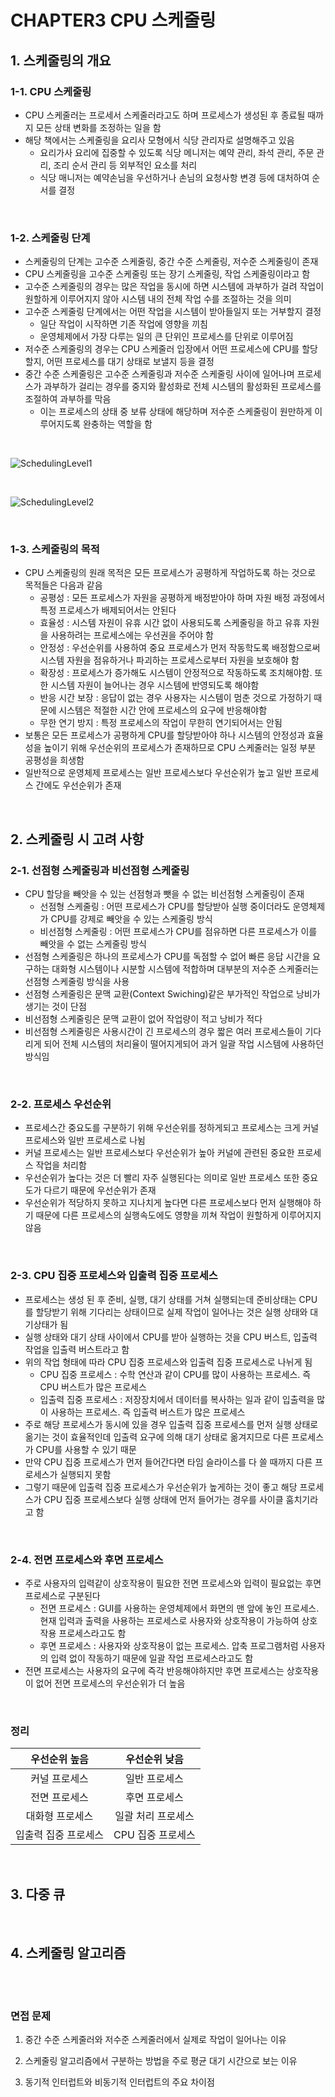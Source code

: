 # CHAPTER3 CPU 스케줄링

## 1. 스케줄링의 개요
### 1-1. CPU 스케줄링
- CPU 스케줄러는 프로세서 스케줄러라고도 하며 프로세스가 생성된 후 종료될 때까지 모든 상태 변화를 조정하는 일을 함
- 해당 책에서는 스케줄링을 요리사 모형에서 식당 관리자로 설명해주고 있음
    - 요리가사 요리에 집중할 수 있도록 식당 메니저는 예약 관리, 좌석 관리, 주문 관리, 조리 순서 관리 등 외부적인 요소를 처리
    - 식당 매니저는 예약손님을 우선하거나 손님의 요청사항 변경 등에 대처하여 순서를 결정

<br>

### 1-2. 스케줄링 단계
- 스케줄링의 단계는 고수준 스케줄링, 중간 수준 스케줄링, 저수준 스케줄링이 존재
- CPU 스케줄링을 고수준 스케줄링 또는 장기 스케줄링, 작업 스케줄링이라고 함
- 고수준 스케줄링의 경우는 많은 작업을 동시에 하면 시스템에 과부하가 걸려 작업이 원할하게 이루어지지 않아 시스템 내의 전체 작업 수를 조절하는 것을 의미
- 고수준 스케줄링 단계에서는 어떤 작업을 시스템이 받아들일지 또는 거부할지 결정
    - 일단 작업이 시작하면 기존 작업에 영향을 끼침
    - 운영체제에서 가장 다루는 일의 큰 단위인 프로세스를 단위로 이루어짐
- 저수준 스케줄링의 경우는 CPU 스케줄러 입장에서 어떤 프로세스에 CPU를 할당할지, 어떤 프로세스를 대기 상태로 보낼지 등을 결정
- 중간 수준 스케줄링은 고수준 스케줄링과 저수준 스케줄링 사이에 일어나며 프로세스가 과부하가 걸리는 경우를 중지와 활성화로 전체 시스템의 활성화된 프로세스를 조절하여 과부하를 막음
    - 이는 프로세스의 상태 중 보류 상태에 해당하며 저수준 스케줄링이 원만하게 이루어지도록 완충하는 역할을 함

<br>

![SchedulingLevel1](./img/SchedulingLevel.png)

<br>

![SchedulingLevel2](./img/SchedulingLevel2.png)

<br>

### 1-3. 스케줄링의 목적
- CPU 스케줄링의 원래 목적은 모든 프로세스가 공평하게 작업하도록 하는 것으로 목적들은 다음과 같음
    - 공평성 : 모든 프로세스가 자원을 공평하게 배정받아야 하며 자원 배정 과정에서 특정 프로세스가 배제되어서는 안된다
    - 효율성 : 시스템 자원이 유휴 시간 없이 사용되도록 스케줄링을 하고 유휴 자원을 사용하려는 프로세스에는 우선권을 주어야 함
    - 안정성 : 우선순위를 사용하여 중요 프로세스가 먼저 작동학도록 배정함으로써 시스템 자원을 점유하거나 파괴하는 프로세스로부터 자원을 보호해야 함
    - 확장성 : 프로세스가 증가해도 시스템이 안정적으로 작동하도록 조치해야함. 또한 시스템 자원이 늘어나는 경우 시스템에 반영되도록 해야함
    - 반응 시간 보장 : 응답이 없는 경우 사용자는 시스템이 멈춘 것으로 가정하기 때문에 시스템은 적절한 시간 안에 프로세스의 요구에 반응해야함
    - 무한 연기 방지 : 특정 프로세스의 작업이 무한히 연기되어서는 안됨
- 보통은 모든 프로세스가 공평하게 CPU를 할당받아야 하나 시스템의 안정성과 효율성을 높이기 위해 우선순위의 프로세스가 존재하므로 CPU 스케줄러는 일정 부분 공평성을 희생함
- 일반적으로 운영체제 프로세스는 일반 프로세스보다 우선순위가 높고 일반 프로세스 간에도 우선순위가 존재

<br>

## 2. 스케줄링 시 고려 사항
### 2-1. 선점형 스케줄링과 비선점형 스케줄링
- CPU 할당을 빼앗을 수 있는 선점형과 뺏을 수 없는 비선점형 스케줄링이 존재
    - 선점형 스케줄링 : 어떤 프로세스가 CPU를 할당받아 실행 중이더라도 운영체제가 CPU를 강제로 빼앗을 수 있는 스케줄링 방식
    - 비선점형 스케줄링 : 어떤 프로세스가 CPU를 점유하면 다른 프로세스가 이를 빼앗을 수 없는 스케줄링 방식
- 선점형 스케줄링은 하나의 프로세스가 CPU를 독점할 수 없어 빠른 응답 시간을 요구하는 대화형 시스템이나 시분할 시스템에 적합하며 대부분의 저수준 스케줄러는 선점형 스케줄링 방식을 사용
- 선점형 스케줄링은 문맥 교환(Context Swiching)같은 부가적인 작업으로 낭비가 생기는 것이 단점
- 비선점형 스케줄링은 문맥 교환이 없어 작업량이 적고 낭비가 적다
- 비선점형 스케줄링은 사용시간이 긴 프로세스의 경우 짧은 여러 프로세스들이 기다리게 되어 전체 시스템의 처리율이 떨어지게되어 과거 일괄 작업 시스템에 사용하던 방식임

<br>

### 2-2. 프로세스 우선순위
- 프로세스간 중요도를 구분하기 위해 우선순위를 정하게되고 프로세스는 크게 커널 프로세스와 일반 프로세스로 나뉨
- 커널 프로세스는 일반 프로세스보다 우선순위가 높아 커널에 관련된 중요한 프로세스 작업을 처리함
- 우선순위가 높다는 것은 더 빨리 자주 실행된다는 의미로 일반 프로세스 또한 중요도가 다르기 때문에 우선순위가 존재
- 우선순위가 적당하지 못하고 지나치게 높다면 다른 프로세스보다 먼저 실행해야 하기 때문에 다른 프로세스의 실행속도에도 영향을 끼쳐 작업이 원할하게 이루어지지 않음

<br>

### 2-3. CPU 집중 프로세스와 입출력 집중 프로세스
- 프로세스는 생성 된 후 준비, 실행, 대기 상태를 거쳐 실행되는데 준비상태는 CPU를 할당받기 위해 기다리는 상태이므로 실제 작업이 일어나는 것은 실행 상태와 대기상태가 됨
- 실행 상태와 대기 상태 사이에서 CPU를 받아 실행하는 것을 CPU 버스트, 입출력 작업을 입출력 버스트라고 함
- 위의 작업 형태에 따라 CPU 집중 프로세스와 입출력 집중 프로세스로 나뉘게 됨
    - CPU 집중 프로세스 : 수학 연산과 같이 CPU를 많이 사용하는 프로세스. 즉 CPU 버스트가 많은 프로세스
    - 입출력 집중 프로세스 : 저장장치에서 데이터를 복사하는 일과 같이 입출력을 많이 사용하는 프로세스. 즉 입출력 버스트가 많은 프로세스
- 주로 해당 프로세스가 동시에 있을 경우 입출력 집중 프로세스를 먼저 실행 상태로 옮기는 것이 효율적인데 입출력 요구에 의해 대기 상태로 옮겨지므로 다른 프로세스가 CPU를 사용할 수 있기 때문
- 만약 CPU 집중 프로세스가 먼저 들어간다면 타임 슬라이스를 다 쓸 때까지 다른 프로세스가 실행되지 못함
- 그렇기 때문에 입출력 집중 프로세스가 우선순위가 높게하는 것이 좋고 해당 프로세스가 CPU 집중 프로세스보다 실행 상태에 먼저 들어가는 경우를 사이클 훔치기라고 함

<br>

### 2-4. 전면 프로세스와 후면 프로세스
- 주로 사용자의 입력같이 상호작용이 필요한 전면 프로세스와 입력이 필요없는 후면 프로세스로 구분된다
    - 전면 프로세스 : GUI를 사용하는 운영체제에서 화면의 맨 앞에 놓인 프로세스. 현재 입력과 출력을 사용하는 프로세스로 사용자와 상호작용이 가능하여 상호작용 프로세스라고도 함
    - 후면 프로세스 : 사용자와 상호작용이 없는 프로세스. 압축 프로그램처럼 사용자의 입력 없이 작동하기 때문에 일괄 작업 프로세스라고도 함
- 전면 프로세스는 사용자의 요구에 즉각 반응해야하지만 후면 프로세스는 상호작용이 없어 전면 프로세스의 우선순위가 더 높음

<br>

### 정리

|우선순위 높음|우선순위 낮음|
|:---:|:---:|
|커널 프로세스|일반 프로세스|
|전면 프로세스|후면 프로세스|
|대화형 프로세스|일괄 처리 프로세스|
|입출력 집중 프로세스|CPU 집중 프로세스|

<br>

## 3. 다중 큐

<br>

## 4. 스케줄링 알고리즘

<br>



<br>

### 면접 문제

1. 중간 수준 스케줄러와 저수준 스케줄러에서 실제로 작업이 일어나는 이유

2. 스케줄링 알고리즘에서 구분하는 방법을 주로 평균 대기 시간으로 보는 이유

3. 동기적 인터럽트와 비동기적 인터럽트의 주요 차이점

<br>